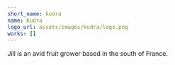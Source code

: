 ```yaml
---
short_name: kudra
name: Kudra
logo_url: assets/images/kudra/logo.png
works: []
---
```

Jill is an avid fruit grower based in the south of France.